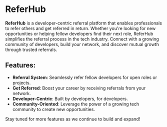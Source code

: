 # ReferHub

**ReferHub** is a developer-centric referral platform that enables professionals to refer others and get referred in return. Whether you're looking for new opportunities or helping fellow developers find their next role, ReferHub simplifies the referral process in the tech industry. Connect with a growing community of developers, build your network, and discover mutual growth through trusted referrals.

## Features:
- **Referral System**: Seamlessly refer fellow developers for open roles or projects.
- **Get Referred**: Boost your career by receiving referrals from your network.
- **Developer-Centric**: Built by developers, for developers.
- **Community-Oriented**: Leverage the power of a growing tech community to create new opportunities.

Stay tuned for more features as we continue to build and expand!
